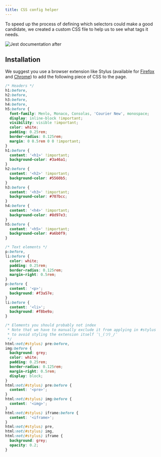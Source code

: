 ```yaml
---
title: CSS config helper
---
```


To speed up the process of defining which selectors could make a good candidate,
we created a custom CSS file to help us to see what tags it needs.

![Jest documentation after][3]

## Installation

We suggest you use a browser extension like Stylus (available for [Firefox][1]
and [Chrome][2]) to add the following piece of CSS to the page.

```css
/* Headers */
h1:before,
h2:before,
h3:before,
h4:before,
h5:before {
  font-family: Menlo, Monaco, Consolas, 'Courier New', monospace;
  display: inline-block !important;
  visibility: visible !important;
  color: white;
  padding: 0.25rem;
  border-radius: 0.125rem;
  margin: 0 0.5rem 0 0 !important;
}
h1:before {
  content: '<h1>' !important;
  background-color: #3a46a1;
}
h2:before {
  content: '<h2>' !important;
  background-color: #5560b5;
}
h3:before {
  content: '<h3>' !important;
  background-color: #707bcc;
}
h4:before {
  content: '<h4>' !important;
  background-color: #8d97e3;
}
h5:before {
  content: '<h5>' !important;
  background-color: #a6b0f9;
}

/* Text elements */
p:before,
li:before {
  color: white;
  padding: 0.25rem;
  border-radius: 0.125rem;
  margin-right: 0.5rem;
}
p:before {
  content: '<p>';
  background: #f3a57e;
}
li:before {
  content: '<li>';
  background: #f8be9a;
}

/* Elements you should probably not index
 * Note that we have to manually exclude it from applying in #stylus
 * to avoid styling the extension itself ¯\_(ツ)_/¯
 */
html:not(#stylus) pre:before,
img:before {
  background: grey;
  color: white;
  padding: 0.25rem;
  border-radius: 0.125rem;
  margin-right: 0.5rem;
  display: block;
}
html:not(#stylus) pre:before {
  content: '<pre>';
}
html:not(#stylus) img:before {
  content: '<img>';
}
html:not(#stylus) iframe:before {
  content: '<iframe>';
}
html:not(#stylus) pre,
html:not(#stylus) img,
html:not(#stylus) iframe {
  background: grey;
  opacity: 0.2;
}
```

[1]: https://addons.mozilla.org/en-US/firefox/addon/styl-us/
[2]:
  https://chrome.google.com/webstore/detail/stylus/clngdbkpkpeebahjckkjfobafhncgmne
[3]: ./assets/css-helper-after.png
